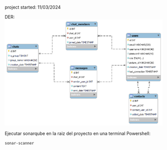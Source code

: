 project started: 11/03/2024


DER:
![DER](docs/DER.png)


Ejecutar sonarqube en la raiz del proyecto en una terminal Powershell: 
```console
sonar-scanner
```


